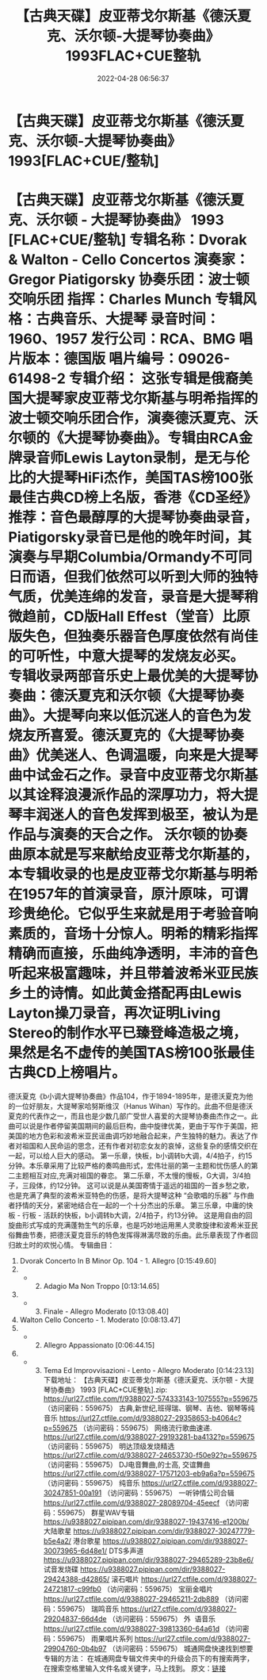 ﻿---
title: 【古典天碟】皮亚蒂戈尔斯基《德沃夏克、沃尔顿-大提琴协奏曲》1993FLAC+CUE整轨
date: 2022-04-28 06:56:37
categories: 古典音乐、新世纪、纯音雅乐
tags: 纯音乐
---
# 【古典天碟】皮亚蒂戈尔斯基《德沃夏克、沃尔顿-大提琴协奏曲》1993[FLAC+CUE/整轨]

【古典天碟】皮亚蒂戈尔斯基《德沃夏克、沃尔顿 -
大提琴协奏曲》 1993 [FLAC+CUE/整轨]
专辑名称：Dvorak & Walton -
Cello Concertos
演奏家：Gregor
Piatigorsky
协奏乐团：波士顿交响乐团
指挥：Charles Munch
专辑风格：古典音乐、大提琴
录音时间：1960、1957
发行公司：RCA、BMG
唱片版本：德国版
唱片编号：09026-61498-2
专辑介绍：
这张专辑是俄裔美国大提琴家皮亚蒂戈尔斯基与明希指挥的波士顿交响乐团合作，演奏德沃夏克、沃尔顿的《大提琴协奏曲》。专辑由RCA金牌录音师Lewis
Layton录制，是无与伦比的大提琴HiFi杰作，美国TAS榜100张最佳古典CD榜上名版，香港《CD圣经》推荐：音色最醇厚的大提琴协奏曲录音，Piatigorsky录音已是他的晚年时间，其演奏与早期Columbia/Ormandy不可同日而语，但我们依然可以听到大师的独特气质，优美连绵的发音，录音是大提琴稍微趋前，CD版Hall
Effest（堂音）比原版失色，但独奏乐器音色厚度依然有尚佳的可听性，中意大提琴的发烧友必买。
专辑收录两部音乐史上最优美的大提琴协奏曲：德沃夏克和沃尔顿《大提琴协奏曲》。大提琴向来以低沉迷人的音色为发烧友所喜爱。德沃夏克的《大提琴协奏曲》优美迷人、色调温暖，向来是大提琴曲中试金石之作。录音中皮亚蒂戈尔斯基以其诠释浪漫派作品的深厚功力，将大提琴丰润迷人的音色发挥到极至，被认为是作品与演奏的天合之作。
沃尔顿的协奏曲原本就是写来献给皮亚蒂戈尔斯基的，本专辑收录的也是皮亚蒂戈尔斯基与明希在1957年的首演录音，原汁原味，可谓珍贵绝伦。它似乎生来就是用于考验音响素质的，音场十分惊人。明希的精彩指挥精确而直接，乐曲纯净透明，丰沛的音色听起来极富趣味，并且带着波希米亚民族乡土的诗情。如此黄金搭配再由Lewis
Layton操刀录音，再次证明Living
Stereo的制作水平已臻登峰造极之境，果然是名不虚传的美国TAS榜100张最佳古典CD上榜唱片。
=========================
德沃夏克《b小调大提琴协奏曲》作品104，作于1894-1895年，是德沃夏克为他的一位好朋友，大提琴家哈努斯维汉（Hanus
Wihan）写作的。此曲不但是德沃夏克的代表作之一，而且也是少数几部广受世人喜爱的大提琴协奏曲杰作之一。此曲可以说是作者停留美国期间的最后巨构，曲中旋律优美，更由于写作于美国，把美国的地方色彩和波希米亚民谣曲调巧妙地融合起来，产生独特的魅力。表达了作者对祖国和人民命运的思念，还有作者对初恋女友的哀悼，这些复杂的感情交织在一起，可以给人巨大的感动。
第一乐章，快板，b小调转b大调，4/4拍子，约15分钟。本乐章采用了比较严格的奏鸣曲形式，宏伟壮丽的第一主题和忧伤感人的第二主题相互对应,充满对祖国的眷恋。
第二乐章，不太慢的慢板，G大调，3/4拍子，三段体，约12分钟。
这可以说是从美国寄情于遥远的祖国的一首乡愁之歌， 也是充满了典型的波希米亚特色的伤感，是将大提琴这种 “会歌唱的乐器”
与作曲者抒情的天分，紧密地结合在一起的一个十分杰出的乐章。
第三乐章，中庸的快板 - 行板 -
活跃的快板，b小调转b大调，2/4拍子，约13分钟。
这是用自由的回旋曲形式写成的充满蓬勃生气的乐章，也是巧妙地运用黑人灵歌旋律和波希米亚民俗舞曲节奏，把德沃夏克音乐的特色发挥得淋漓尽致的乐曲。此乐章表现了作者回归故土时的欢悦心情。
专辑曲目：
01. Dvorak Concerto In B Minor
Op. 104 - 1. Allegro
[0:15:49.60]
02. - 2. Adagio Ma Non
Troppo
[0:13:14.65]
03. - 3. Finale - Allegro
Moderato
[0:13:08.40]
04. Walton Cello Concerto - 1.
Moderato
[0:08:13.47]
05. - 2. Allegro
Appassionato
[0:06:44.15]
06. - 3. Tema Ed
Improvvisazioni - Lento - Allegro Moderato
[0:14:23.13]
下载地址：
【古典天碟】皮亚蒂戈尔斯基《德沃夏克、沃尔顿 - 大提琴协奏曲》 1993 [FLAC+CUE整轨].zip: https://url27.ctfile.com/f/9388027-574333143-107555?p=559675
（访问密码：559675）
古典,新世纪,班得瑞、钢琴、吉他、钢琴等纯音乐
https://url27.ctfile.com/d/9388027-29358653-b4064c?p=559675
（访问密码：559675）
网络流行歌曲速递.
https://url27.ctfile.com/d/9388027-29193281-ba4132?p=559675
（访问密码：559675）
明达顶级发烧精选
https://url27.ctfile.com/d/9388027-24653730-f50e92?p=559675
（访问密码：559675）
DJ电音舞曲,的士高,
交谊舞曲
https://url27.ctfile.com/d/9388027-17571203-eb9a6a?p=559675
（访问密码：559675）
纯音乐
https://url27.ctfile.com/d/9388027-30247851-00a191
（访问密码：559675）
一听钟情公司合辑
https://url27.ctfile.com/d/9388027-28089704-45eecf
（访问密码：559675）
群星WAV专辑
https://u9388027.pipipan.com/dir/9388027-19437416-e1200b/
大陆歌星
https://u9388027.pipipan.com/dir/9388027-30247779-b5e4a2/
港台歌星
https://u9388027.pipipan.com/dir/9388027-30073965-6d48e1/
DTS多声道
https://u9388027.pipipan.com/dir/9388027-29465289-23b8e6/
试音发烧碟
https://u9388027.pipipan.com/dir/9388027-29424388-d42865/
滚石唱片
https://url27.ctfile.com/d/9388027-24721817-c99fb0
（访问密码：559675）
宝丽金唱片
https://url27.ctfile.com/d/9388027-29465211-2db889
（访问密码：559675）
瑞鸣音乐
https://url27.ctfile.com/d/9388027-29204837-66d4de
（访问密码：559675）
外  语音乐
https://url27.ctfile.com/d/9388027-39813360-64a61d
（访问密码：559675）
雨果唱片系列
https://url27.ctfile.com/d/9388027-29904760-0b4b97
（访问密码：559675）
城通网盘快速找到想要专辑的方法：
在城通网盘专辑文件夹中的升级会员下的有搜索两字，
在搜索空格里输入文件名或关键字，马上找到。
原文：[链接](https://blog.sina.com.cn/s/blog_1647c7e7601030wwm.html)